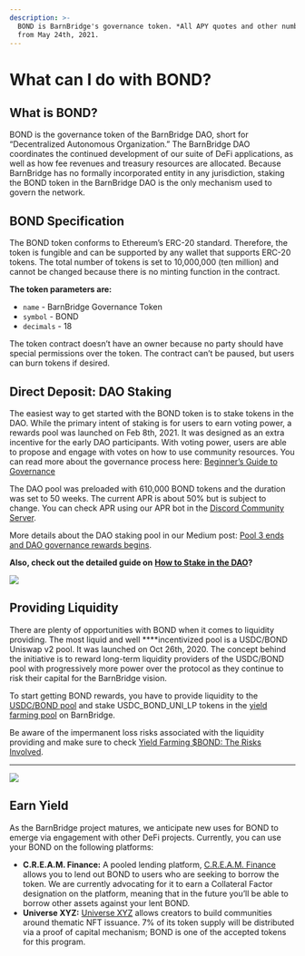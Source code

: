 ```yaml
---
description: >-
  BOND is BarnBridge's governance token. *All APY quotes and other numbers are
  from May 24th, 2021.
---
```


# What can I do with BOND?

## **What is BOND?**

BOND is the governance token of the BarnBridge DAO, short for “Decentralized Autonomous Organization.” The BarnBridge DAO coordinates the continued development of our suite of DeFi applications, as well as how fee revenues and treasury resources are allocated. Because BarnBridge has no formally incorporated entity in any jurisdiction, staking the BOND token in the BarnBridge DAO is the only mechanism used to govern the network. 

## **BOND Specification**

The BOND token conforms to Ethereum’s ERC-20 standard. Therefore, the token is fungible and can be supported by any wallet that supports ERC-20 tokens. The total number of tokens is set to 10,000,000 \(ten million\) and cannot be changed because there is no minting function in the contract. 

**The token parameters are:**

* `name` - BarnBridge Governance Token
* `symbol` - BOND
* `decimals` - 18

The token contract doesn’t have an owner because no party should have special permissions over the token. The contract can’t be paused, but users can burn tokens if desired.

## **Direct Deposit: DAO Staking**

The easiest way to get started with the BOND token is to stake tokens in the DAO. While the primary intent of staking is for users to earn voting power, a rewards pool was launched on Feb 8th, 2021. It was designed as an extra incentive for the early DAO participants. With voting power, users are able to propose and engage with votes on how to use community resources. You can read more about the governance process here: [Beginner’s Guide to Governance](https://docs.barnbridge.com/governance/beginners-guide-to-governance#on-chain-voting)

The DAO pool was preloaded with 610,000 BOND tokens and the duration was set to 50 weeks. The current APR is about 50% but is subject to change. You can check APR using our APR bot in the [Discord Community Server](https://discord.gg/YFeksgwa). 

More details about the DAO staking pool in our Medium post: [Pool 3 ends and DAO governance rewards begins](https://medium.com/barnbridge/pool-3-ends-and-dao-governance-rewards-begins-8e57ec5041).

**Also, check out the detailed guide on** [**How to Stake in the DAO**](https://docs.barnbridge.com/how-to-guides/barnbridge-dao/how-to-obtain-voting-power-on-the-dao)**?**

![](https://lh6.googleusercontent.com/nFvI-Nt6zoXwJn5MbYbejEM9xj1yApJApfZWr97IL9IKrn8-rviud8tokBAU3aBasXrQw5XfPXsHd2WsJcoW4DW5jY0i2lLHIyNbmP1cjyzUUmiLbMcJcKDODZCv3ZowOJdJUx2Q)

## **Providing Liquidity**

There are plenty of opportunities with BOND when it comes to liquidity providing. The most liquid and well ****incentivized pool is a USDC/BOND Uniswap v2 pool. It was launched on Oct 26th, 2020. The concept behind the initiative is to reward long-term liquidity providers of the USDC/BOND pool with progressively more power over the protocol as they continue to risk their capital for the BarnBridge vision.

To start getting BOND rewards, you have to provide liquidity to the [USDC/BOND pool](https://app.uniswap.org/#/add/0x0391d2021f89dc339f60fff84546ea23e337750f/0xa0b86991c6218b36c1d19d4a2e9eb0ce3606eb48) and stake USDC\_BOND\_UNI\_LP tokens in the [yield farming pool](https://app.barnbridge.com/yield-farming) on BarnBridge. 

Be aware of the impermanent loss risks associated with the liquidity providing and make sure to check  [Yield Farming $BOND: The Risks Involved](https://medium.com/barnbridge/yield-farming-bond-the-risks-involved-7cefdba01b17).  
****

![](https://lh3.googleusercontent.com/BoRInHLD3HQ8XNGsM7ltVs1A5iT69Tc-rdanu6ihWmRJMbiqnB6oZtA2nEWwp4o_MszCozKFItnoZZ0bGJKOh_zegb1pBO7urOB4_TXardmQHipfmQlWGgNP-voN592nC6SKe_De)

## **Earn Yield**

As the BarnBridge project matures, we anticipate new uses for BOND to emerge via engagement with other DeFi projects. Currently, you can use your BOND on the following platforms:

* **C.R.E.A.M. Finance:** A pooled lending platform, [C.R.E.A.M. Finance](https://cream.finance/) allows you to lend out BOND to users who are seeking to borrow the token. We are currently advocating for it to earn a Collateral Factor designation on the platform, meaning that in the future you’ll be able to borrow other assets against your lent BOND. 
* **Universe XYZ:** [Universe XYZ](https://universe.xyz/) allows creators to build communities around thematic NFT issuance. 7% of its token supply will be distributed via a proof of capital mechanism; BOND is one of the accepted tokens for this program.

